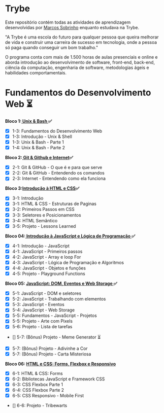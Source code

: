 # Trybe
Este repositório contém todas as atividades de aprendizagem desenvolvidas por [Marcos Sobrinho](https://www.linkedin.com/in/marcosvdss/) enquanto estudava na Trybe.

"A Trybe é uma escola do futuro para qualquer pessoa que queira melhorar de vida e construir uma carreira de sucesso em tecnologia, onde a pessoa só paga quando conseguir um bom trabalho."

O programa conta com mais de 1.500 horas de aulas presenciais e online e aborda introdução ao desenvolvimento de software, front-end, back-end, ciência da computação, engenharia de software, metodologias ágeis e habilidades comportamentais.

# Fundamentos do Desenvolvimento Web :hourglass_flowing_sand:

<b>Bloco 1:<a href="https://github.com/marcovdss/trybe-exercises/tree/main/01-fundamentos/bloco-01-unix-e-bash"> Unix & Bash </a>:white_check_mark:</b><br> 
- [X] 1-3: Fundamentos do Desenvolvimento Web
- [X] 1-3: Introdução - Unix & Shell
- [X] 1-3: Unix & Bash - Parte 1
- [X] 1-4: Unix & Bash - Parte 2

<b>Bloco 2:<a href="https://github.com/marcovdss/trybe-exercises/tree/main/01-fundamentos/bloco-02-git-github-e-internet"> Git & Github e Internet</a>:white_check_mark:</b><br>
- [x] 2-1: Git & GitHub - O que é e para que serve
- [X] 2-2: Git & GitHub - Entendendo os comandos
- [X] 2-3: Internet - Entendendo como ela funciona

<b>Bloco 3:<a href="https://github.com/marcovdss/trybe-exercises/tree/main/01-fundamentos/bloco-03-introducao-a-html-e-css">Introdução à HTML e CSS</a>:white_check_mark:</b><br>
- [X] 3-1: Introdução
- [X] 3-1: HTML & CSS - Estruturas de Paginas
- [X] 3-2: Primeiros Passos em CSS
- [X] 3-3: Seletores e Posicionamentos
- [X] 3-4: HTML Semântico
- [X] 3-5: Projeto - Lessons Learned

<b>Bloco 04:<a href="https://github.com/marcovdss/trybe-exercises/tree/main/01-fundamentos/bloco-04-introducao-a-javascript-e-logica"> Introdução à JavaScript e Lógica de Programação </a>:white_check_mark:</b><br>
- [X] 4-1:  Introdução - JavaScript
- [X] 4-1:  JavaScript - Primeiros passos
- [X] 4-2:  JavaScript - Array e loop For
- [X] 4-3:  JavaScript - Lógica de Programação e Algoritmos
- [X] 4-4:  JavaScript - Objetos e funções
- [X] 4-5:  Projeto - Playground Functions

<b>Bloco 05: <a href="https://github.com/marcovdss/trybe-exercises/tree/main/01-fundamentos/bloco-05-javascript-DOM-eventos-WebStorage"> JavaScript: DOM, Eventos e Web Storage </a>:white_check_mark:</b><br>
- [X] 5-1: JavaScript - DOM e seletores
- [X] 5-2: JavaScript - Trabalhando com elementos
- [X] 5-3: JavaScript - Eventos
- [x] 5-4: JavaScript - Web Storage
- [x] 5-5: Fundamentos - JavaScript - Projetos
- [x] 5-5: Projeto - Arte com Pixels
- [x] 5-6: Projeto - Lista de tarefas
- [] 5-7: (Bônus) Projeto - Meme Generator :hourglass_flowing_sand:
- [x] 5-7: (Bônus) Projeto - Adivinhe a Cor
- [x] 5-7: (Bônus) Projeto - Carta Misteriosa

<b>Bloco 06: <a href=https://github.com/marcovdss/trybe-exercises/tree/main/01-fundamentos/bloco-06-html-css-forms-flexbox-responsivo>
HTML e CSS: Forms, Flexbox e Responsivo </a></b><br>
- [x] 6-1: HTML & CSS: Forms
- [x] 6-2: Bibliotecas JavaScript e Framework CSS
- [x] 6-3: CSS Flexbox Parte 1
- [x] 6-4: CSS Flexbox Parte 2
- [x] 6-5: CSS Responsivo - Mobile First
- [] 6-6: Projeto - Tribewarts
